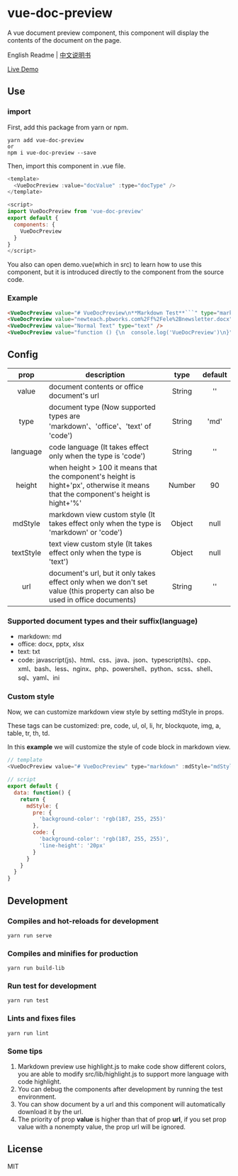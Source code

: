 # vue-doc-preview
A vue document preview component, this component will display the contents of the document on the page.

English Readme | [中文说明书](https://github.com/cainsyake/vue-doc-preview/blob/master/README-CN.md)

[Live Demo](http://vdp.cainsyake.com/)

## Use
### import
First, add this package from yarn or npm.
```
yarn add vue-doc-preview
or
npm i vue-doc-preview --save
```
Then, import this component in .vue file.
```javascript
<template>
  <VueDocPreview :value="docValue" :type="docType" />
</template>

<script>
import VueDocPreview from 'vue-doc-preview'
export default {
  components: {
    VueDocPreview
  }
}
</script>
```
You also can open demo.vue(which in src) to learn how to use this component, but it is introduced directly to the component from the source code.

### Example
```html
<VueDocPreview value="# VueDocPreview\n**Markdown Test**```" type="markdown" />
<VueDocPreview value="newteach.pbworks.com%2Ff%2Fele%2Bnewsletter.docx" type="office" />
<VueDocPreview value="Normal Text" type="text" />
<VueDocPreview value="function () {\n  console.log('VueDocPreview')\n}" type="code" code="javascript"/>
```

## Config

prop | description | type| default
:-------: | -------  |  :-------:  |  :-------:
value | document contents or office document's url | String | ''
type | document type (Now supported types are 'markdown'、'office'、'text' of 'code') | String | 'md'
language | code language (It takes effect only when the type is 'code') | String | ''
height | when height > 100 it means that the component's height is hight+'px', otherwise it means that the component's height is hight+'%'| Number | 90
mdStyle | markdown view custom style (It takes effect only when the type is 'markdown' or 'code') | Object | null
textStyle | text view custom style (It takes effect only when the type is 'text') | Object | null
url | document's url, but it only takes effect only when we don't set value (this property can also be used in office documents)| String | ''

### Supported document types and their suffix(language)
* markdown: md
* office: docx, pptx, xlsx
* text: txt
* code: javascript(js)、html、css、java、json、typescript(ts)、cpp、xml、bash、less、nginx、php、powershell、python、scss、shell、sql、yaml、ini

### Custom style
Now, we can customize markdown view style by setting mdStyle in props.

These tags can be customized: pre, code, ul, ol, li, hr, blockquote, img, a, table, tr, th, td.

In this **example** we will customize the style of code block in markdown view.
```javascript
// template
<VueDocPreview value="# VueDocPreview" type="markdown" :mdStyle="mdStyle" />

// script
export default {
  data: function() {
    return {
      mdStyle: {
        pre: {
          'background-color': 'rgb(187, 255, 255)'
        },
        code: {
          'background-color': 'rgb(187, 255, 255)',
          'line-height': '20px'
        }
      }
    }
  }
}
```

## Development

### Compiles and hot-reloads for development
```
yarn run serve
```

### Compiles and minifies for production
```
yarn run build-lib
```

### Run test for development
```
yarn run test
```

### Lints and fixes files
```
yarn run lint
```

### Some tips
1. Markdown preview use highlight.js to make code show different colors, you are able to modify src/lib/highlight.js to support more language with code highlight.
2. You can debug the components after development by running the test environment.
3. You can show document by a url and this component will automatically download it by the url.
4. The priority of prop **value** is higher than that of prop **url**, if you set prop value with a nonempty value, the prop url will be ignored.

## License
MIT
